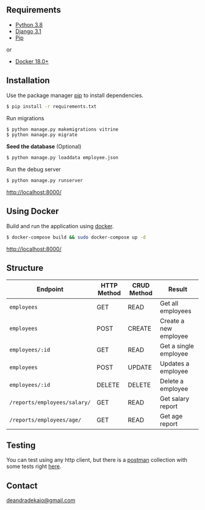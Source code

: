 ## Requirements
- [Python 3.8](https://www.python.org/downloads/)
- [Django 3.1](https://www.djangoproject.com/)
- [Pip](https://pip.pypa.io/en/stable/)

or

- [Docker 18.0+](https://www.docker.com/get-started)

## Installation

Use the package manager [pip](https://pip.pypa.io/en/stable/) to install dependencies.

```bash
$ pip install -r requirements.txt
```
Run migrations

```bash 
$ python manage.py makemigrations vitrine
$ python manage.py migrate
```


**Seed the database** (Optional)

```bash
$ python manage.py loaddata employee.json
```

Run the debug server
```bash
$ python manage.py runserver
```

[http://localhost:8000/](http://localhost:8000/)

## Using Docker
Build and run the application using [docker](https://www.docker.com/get-started).
```bash
$ docker-compose build && sudo docker-compose up -d
```
[http://localhost:8000/](http://localhost:8000/)


## Structure

Endpoint |HTTP Method | CRUD Method | Result
-- | -- |-- |--
`employees` | GET | READ | Get all employees
`employees`| POST | CREATE | Create a new employee
`employees/:id` | GET | READ | Get a single employee
`employees`| POST | UPDATE | Updates a employee
`employees/:id` | DELETE | DELETE | Delete a employee
`/reports/employees/salary/` | GET | READ | Get salary report
`/reports/employees/age/` | GET | READ | Get age report

## Testing

You can test using any http client, but there is a [postman](https://www.postman.com/) collection with some tests right [here](/util/ssys.postman_collection.json).



## Contact
deandradekaio@gmail.com

